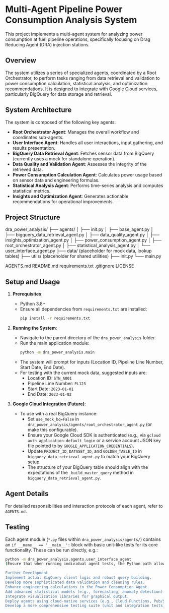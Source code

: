 ﻿# Multi-Agent Pipeline Power Consumption Analysis System

This project implements a multi-agent system for analyzing power consumption at fuel pipeline operations, specifically focusing on Drag Reducing Agent (DRA) injection stations.

## Overview

The system utilizes a series of specialized agents, coordinated by a Root Orchestrator, to perform tasks ranging from data retrieval and validation to power consumption calculation, statistical analysis, and optimization recommendations. It is designed to integrate with Google Cloud services, particularly BigQuery for data storage and retrieval.

## System Architecture

The system is composed of the following key agents:

*   **Root Orchestrator Agent**: Manages the overall workflow and coordinates sub-agents.
*   **User Interface Agent**: Handles all user interactions, input gathering, and results presentation.
*   **BigQuery Data Retrieval Agent**: Fetches sensor data from BigQuery (currently uses a mock for standalone operation).
*   **Data Quality and Validation Agent**: Assesses the integrity of the retrieved data.
*   **Power Consumption Calculation Agent**: Calculates power usage based on sensor data and engineering formulas.
*   **Statistical Analysis Agent**: Performs time-series analysis and computes statistical metrics.
*   **Insights and Optimization Agent**: Generates actionable recommendations for operational improvements.

## Project Structure

dra_power_analysis/ ├── agents/ │ ├── init.py │ ├── base_agent.py │ ├── bigquery_data_retrieval_agent.py │ ├── data_quality_agent.py │ ├── insights_optimization_agent.py │ ├── power_consumption_agent.py │ ├── root_orchestrator_agent.py │ ├── statistical_analysis_agent.py │ └── user_interface_agent.py ├── data/ (placeholder for mock data, lookup tables) ├── utils/ (placeholder for shared utilities) ├── init.py └── main.py

AGENTS.md README.md requirements.txt .gitignore LICENSE


## Setup and Usage

1.  **Prerequisites**:
    *   Python 3.8+
    *   Ensure all dependencies from `requirements.txt` are installed:
        ```bash
        pip install -r requirements.txt
        ```

2.  **Running the System**:
    *   Navigate to the parent directory of the `dra_power_analysis` folder.
    *   Run the main application module:
        ```bash
        python -m dra_power_analysis.main
        ```
    *   The system will prompt for inputs (Location ID, Pipeline Line Number, Start Date, End Date).
    *   For testing with the current mock data, suggested inputs are:
        *   Location ID: `STN_A001`
        *   Pipeline Line Number: `PL123`
        *   Start Date: `2023-01-01`
        *   End Date: `2023-01-02`

3.  **Google Cloud Integration (Future)**:
    *   To use with a real BigQuery instance:
        *   Set `use_mock_bq=False` in `dra_power_analysis/agents/root_orchestrator_agent.py` (or make this configurable).
        *   Ensure your Google Cloud SDK is authenticated (e.g., via `gcloud auth application-default login` or a service account JSON key file pointed to by `GOOGLE_APPLICATION_CREDENTIALS`).
        *   Update `PROJECT_ID`, `DATASET_ID`, and `GOLDEN_TABLE_ID` in `bigquery_data_retrieval_agent.py` to match your BigQuery setup.
        *   The structure of your BigQuery table should align with the expectations of the `_build_master_query` method in `bigquery_data_retrieval_agent.py`.

## Agent Details

For detailed responsibilities and interaction protocols of each agent, refer to `AGENTS.md`.

## Testing

Each agent module (`*.py` files within `dra_power_analysis/agents/`) contains an `if __name__ == '__main__':` block with basic unit-like tests for its core functionality. These can be run directly, e.g.:

```bash
python -m dra_power_analysis.agents.user_interface_agent
(Ensure that when running individual agent tests, the Python path allows imports from .base_agent etc. Running with -m from the project root's parent directory helps manage this.)

Further Development
Implement actual BigQuery client logic and robust query building.
Develop more sophisticated data validation and cleaning rules.
Enhance engineering calculations in the Power Consumption Agent.
Add advanced statistical models (e.g., forecasting, anomaly detection).
Integrate visualization libraries for graphical output.
Deploy agents using cloud-native services (e.g., Cloud Functions, Pub/Sub).
Develop a more comprehensive testing suite (unit and integration tests).
